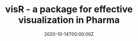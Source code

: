 ---
title: 'visR - a package for effective visualization in Pharma'
authors:
- Charlotta Fruchtenicht
date: '2020-10-14T00:00:00Z'

# Schedule page publish date (NOT proceeding's date).
publishDate: '20001-01-01T00:00:00Z'

# proceeding type.
# Legend: 0 = Uncategorized; 1 = Talk, 2 = Keynote, 3 = Workshop
# To add more update publications_types.toml and en.yaml
proceeding_types: ['1']

# proceeding name and optional abbreviated proceeding name.
proceeding: Presented at 2020 Conference
proceeding_short: Presented at 2020 Conference

abstract: 

tags:
- Roche / Genentech
featured: false

links:
url_slides: 'https://github.com/rinpharma/2020_presentations/tree/master/talks_folder/2020-Fruchtenicht-visR.pdf'
url_video: 'https://youtu.be/JxvPBp2OhgA'

---